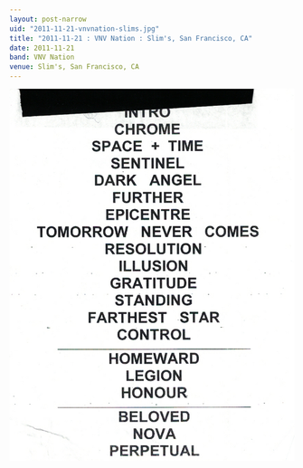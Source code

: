 ```yaml
---
layout: post-narrow
uid: "2011-11-21-vnvnation-slims.jpg"
title: "2011-11-21 : VNV Nation : Slim's, San Francisco, CA"
date: 2011-11-21
band: VNV Nation
venue: Slim's, San Francisco, CA
---
```


<div class="showcase">
  <img src="/img/2011/11/20111121-VNVNation-Slims.jpg" alt="2011-11-21-vnvnation-slims.jpg">
</div>
